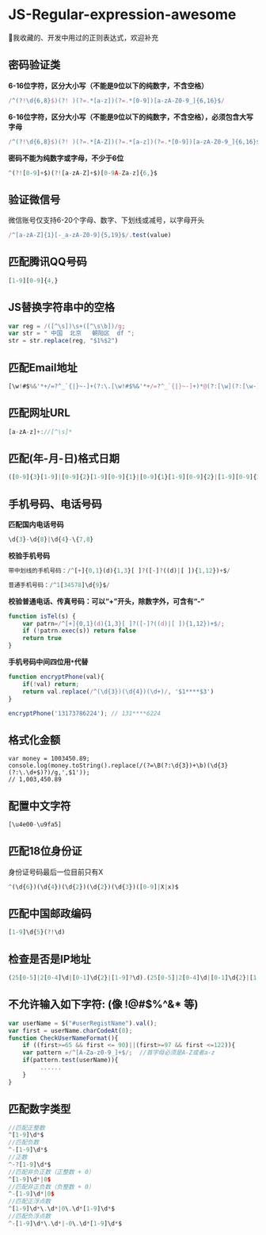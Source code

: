 # JS-Regular-expression-awesome
:page_facing_up:我收藏的、开发中用过的正则表达式，欢迎补充

## 密码验证类
**6-16位字符，区分大小写（不能是9位以下的纯数字，不含空格）**  
```js
/^(?!\d{6,8}$)(?! )(?=.*[a-z])(?=.*[0-9])[a-zA-Z0-9_]{6,16}$/
```

**6-16位字符，区分大小写（不能是9位以下的纯数字，不含空格），必须包含大写字母**  
```js
/^(?!\d{6,8}$)(?! )(?=.*[A-Z])(?=.*[a-z])(?=.*[0-9])[a-zA-Z0-9_]{6,16}$/
```

**密码不能为纯数字或字母，不少于6位**  
```js
^(?![0-9]+$)(?![a-zA-Z]+$)[0-9A-Za-z]{6,}$
```

## 验证微信号
微信账号仅支持6-20个字母、数字、下划线或减号，以字母开头
```js
/^[a-zA-Z]{1}[-_a-zA-Z0-9]{5,19}$/.test(value)
```

## 匹配腾讯QQ号码
```js
[1-9][0-9]{4,}
```

## JS替换字符串中的空格
```js
var reg = /([^\s])\s+([^\s\b])/g;
var str = " 中国  北京   朝阳区  df "; 
str = str.replace(reg, "$1%$2")
```

## 匹配Email地址
```js
[\w!#$%&'*+/=?^_`{|}~-]+(?:\.[\w!#$%&'*+/=?^_`{|}~-]+)*@(?:[\w](?:[\w-]*[\w])?\.)+[\w](?:[\w-]*[\w])?
```

## 匹配网址URL
```js
[a-zA-z]+://[^\s]*
```

## 匹配(年-月-日)格式日期
```js
([0-9]{3}[1-9]|[0-9]{2}[1-9][0-9]{1}|[0-9]{1}[1-9][0-9]{2}|[1-9][0-9]{3})-(((0[13578]|1[02])-(0[1-9]|[12][0-9]|3[01]))|((0[469]|11)-(0[1-9]|[12][0-9]|30))|(02-(0[1-9]|[1][0-9]|2[0-8])))
```

## 手机号码、电话号码
**匹配国内电话号码**
```js
\d{3}-\d{8}|\d{4}-\{7,8}
```
**校验手机号码**
```js
带中划线的手机号码：/^[+]{0,1}(d){1,3}[ ]?([-]?((d)|[ ]){1,12})+$/

普通手机号码：/^1[34578]\d{9}$/
```
**校验普通电话、传真号码：可以“+”开头，除数字外，可含有“-”**
```js
function isTel(s) { 
    var patrn=/^[+]{0,1}(d){1,3}[ ]?([-]?((d)|[ ]){1,12})+$/;
    if (!patrn.exec(s)) return false
    return true
}
```
**手机号码中间四位用`*`代替**
```js
function encryptPhone(val){
    if(!val) return;
    return val.replace(/^(\d{3})(\d{4})(\d+)/, '$1****$3')
}

encryptPhone('13173786224'); // 131****6224
```

## 格式化金额
```j's
var money = 1003450.89;
console.log(money.toString().replace(/(?=\B(?:\d{3})+\b)(\d{3}(?:\.\d+$)?)/g,',$1'));
// 1,003,450.89
```

## 配置中文字符
```js
[\u4e00-\u9fa5]
```

## 匹配18位身份证
身份证号码最后一位目前只有X
```js
^(\d{6})(\d{4})(\d{2})(\d{2})(\d{3})([0-9]|X|x)$
```

## 匹配中国邮政编码
```js
[1-9]\d{5}(?!\d)
```

## 检查是否是IP地址
```js
(25[0-5]|2[0-4]\d|[0-1]\d{2}|[1-9]?\d).(25[0-5]|2[0-4]\d|[0-1]\d{2}|[1-9]?\d).(25[0-5]|2[0-4]\d|[0-1]\d{2}|[1-9]?\d).(25[0-5]|2[0-4]\d|[0-1]\d{2}|[1-9]?\d)
```

## 不允许输入如下字符: (像 !@#$%^&* 等)
```js
var userName = $("#userRegistName").val(); 
var first = userName.charCodeAt(0); 
function CheckUserNameFormat(){
    if ((first>=65 && first <= 90)||(first>=97 && first <=122)){
    var pattern =/^[A-Za-z0-9_]+$/;  //首字母必须是A-Z或者a-z
    if(pattern.test(userName)){ 
         ......
    }
} 
```

## 匹配数字类型
```js
//匹配正整数
^[1-9]\d*$
//匹配负数
^-[1-9]\d*$
//正数
^-?[1-9]\d*$
//匹配非负正数（正整数 + 0）
^[1-9]\d*|0$
//匹配非正负数（负整数 + 0）
^-[1-9]\d*|0$
//匹配正浮点数
^[1-9]\d*\.\d*|0\.\d*[1-9]\d*$
//匹配负浮点数
^-[1-9]\d*\.\d*|-0\.\d*[1-9]\d*$
```
